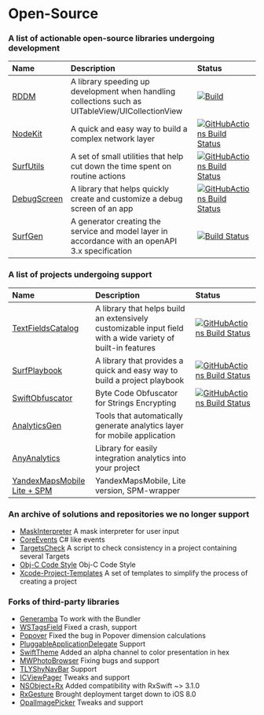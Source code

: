 # Open-Source

### A list of actionable open-source libraries undergoing development

| Name | Description | Status |
| :--- | :--- | :--- |
| [RDDM](https://github.com/surfstudio/ReactiveDataDisplayManager) | A library speeding up development when handling collections such as UITableView/UICollectionView | [![Build](https://github.com/surfstudio/ReactiveDataDisplayManager/actions/workflows/Build.yml/badge.svg)](https://github.com/surfstudio/ReactiveDataDisplayManager/actions/workflows/Build.yml) |
| [NodeKit](https://github.com/surfstudio/NodeKit) | A quick and easy way to build a complex network layer | [![GitHubActions Build Status](https://github.com/surfstudio/NodeKit/workflows/CI/badge.svg)](https://github.com/surfstudio/NodeKit/actions) |
| [SurfUtils](https://github.com/surfstudio/iOS-Utils) | A set of small utilities that help cut down the time spent on routine actions | [![GitHubActions Build Status](https://github.com/surfstudio/iOS-Utils/workflows/CI/badge.svg)](https://github.com/surfstudio/iOS-Utils/actions) |
| [DebugScreen](https://github.com/surfstudio/debug-screen-ios) | A library that helps quickly create and customize a debug screen of an app | [![GitHubActions Build Status](https://github.com/surfstudio/debug-screen-ios/workflows/CI/badge.svg)](https://github.com/surfstudio/debug-screen-ios/actions) |
| [SurfGen](https://github.com/surfstudio/SurfGen) | A generator creating the service and model layer in accordance with an openAPI 3.x specification | [![Build Status](https://github.com/surfstudio/SurfGen/workflows/release/badge.svg)](https://github.com/surfstudio/SurfGen/actions) |

### A list of projects undergoing support

| Name | Description | Status |
| :--- | :--- | :--- |
| [TextFieldsCatalog](https://github.com/chausovSurfStudio/TextFieldsCatalog) | A library that helps build an extensively customizable input field with a wide variety of built-in features | [![GitHubActions Build Status](https://github.com/chausovSurfStudio/TextFieldsCatalog/workflows/CI/badge.svg)](https://github.com/chausovSurfStudio/TextFieldsCatalog/actions) |
| [SurfPlaybook](https://github.com/surfstudio/SurfPlaybook) | A library that provides a quick and easy way to build a project playbook | [![GitHubActions Build Status](https://github.com/surfstudio/SurfPlaybook/workflows/CI/badge.svg)](https://github.com/surfstudio/SurfPlaybook/actions) |
| [SwiftObfuscator](https://github.com/surfstudio/Surf-SwiftObfuscator) | Byte Code Obfuscator for Strings Encrypting | [![GitHubActions Build Status](https://github.com/surfstudio/Surf-SwiftObfuscator/workflows/Build/badge.svg)](https://github.com/surfstudio/Surf-SwiftObfuscator/actions) |
| [AnalyticsGen](https://github.com/surfstudio/swift-analytics-gen) | Tools that automatically generate analytics layer for mobile application | |
| [AnyAnalytics](https://github.com/surfstudio/AnyAnalytics) | Library for easily integration analytics into your project | |
| [YandexMapsMobile Lite + SPM](https://github.com/surfstudio/surf-yandex-maps-ios-sdk) | YandexMapsMobile, Lite version, SPM-wrapper | |

### An archive of solutions and repositories we no longer support

- [MaskInterpreter](https://github.com/surfstudio/MaskInterpreter) A mask interpreter for user input
- [CoreEvents](https://github.com/surfstudio/CoreEvents) C# like events
- [TargetsCheck](https://github.com/surfstudio/TargetsCheck) A script to check consistency in a project containing several Targets
- [Obj-C Code Style](https://github.com/surfstudio/objective-c-style-guide) Obj-C Code Style
- [Xcode-Project-Templates](https://github.com/surfstudio/Xcode-Project-Templates) A set of templates to simplify the process of creating a project

### Forks of third-party libraries

- [Generamba](github.com/surfstudio/Generamba) To work with the Bundler
- [WSTagsField](https://github.com/surfstudio/WSTagsField) Fixed a crash, support
- [Popover](https://github.com/surfstudio/Popover) Fixed the bug in Popover dimension calculations
- [PluggableApplicationDelegate](https://github.com/surfstudio/PluggableApplicationDelegate) Support
- [SwiftTheme](https://github.com/surfstudio/SwiftTheme) Added an alpha channel to color presentation in hex
- [MWPhotoBrowser](https://github.com/surfstudio/MWPhotoBrowser) Fixing bugs and support
- [TLYShyNavBar](https://github.com/surfstudio/TLYShyNavBar) Support
- [ICViewPager](https://github.com/surfstudio/ICViewPager) Tweaks and support
- [NSObject+Rx](https://github.com/surfstudio/NSObject-Rx) Added compatibility with RxSwift ~> 3.1.0
- [RxGesture](https://github.com/surfstudio/RxGesture) Brought deployment target down to iOS 8.0
- [OpalImagePicker](https://github.com/surfstudio/OpalImagePicker) Tweaks and support